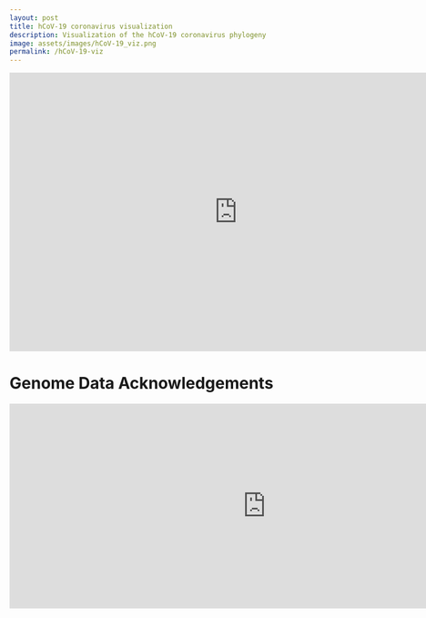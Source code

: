 ```yaml
---
layout: post
title: hCoV-19 coronavirus visualization
description: Visualization of the hCoV-19 coronavirus phylogeny 
image: assets/images/hCoV-19_viz.png
permalink: /hCoV-19-viz
---
```


<iframe title="hCoV-2019 Visualization" width="800" height="490" frameborder="0" scrolling="no" marginheight="0" marginwidth="0" src="https://jtmccr1.github.io/sars2/"></iframe>

# Genome Data Acknowledgements

<iframe  title="Data Acknowledgements" width="900" height="360" frameborder="0" marginheight="0" marginwidth="0"  src ="https://rambaut.github.io/ncov-2019/acknowledgments.html"></iframe>
